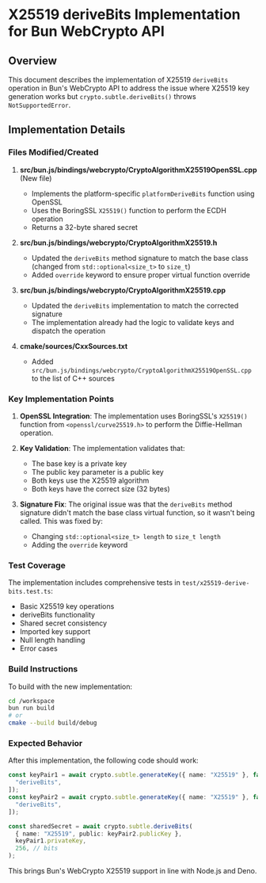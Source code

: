 # X25519 deriveBits Implementation for Bun WebCrypto API

## Overview

This document describes the implementation of X25519 `deriveBits` operation in Bun's WebCrypto API to address the issue where X25519 key generation works but `crypto.subtle.deriveBits()` throws `NotSupportedError`.

## Implementation Details

### Files Modified/Created

1. **src/bun.js/bindings/webcrypto/CryptoAlgorithmX25519OpenSSL.cpp** (New file)

   - Implements the platform-specific `platformDeriveBits` function using OpenSSL
   - Uses the BoringSSL `X25519()` function to perform the ECDH operation
   - Returns a 32-byte shared secret

2. **src/bun.js/bindings/webcrypto/CryptoAlgorithmX25519.h**

   - Updated the `deriveBits` method signature to match the base class (changed from `std::optional<size_t>` to `size_t`)
   - Added `override` keyword to ensure proper virtual function override

3. **src/bun.js/bindings/webcrypto/CryptoAlgorithmX25519.cpp**

   - Updated the `deriveBits` implementation to match the corrected signature
   - The implementation already had the logic to validate keys and dispatch the operation

4. **cmake/sources/CxxSources.txt**
   - Added `src/bun.js/bindings/webcrypto/CryptoAlgorithmX25519OpenSSL.cpp` to the list of C++ sources

### Key Implementation Points

1. **OpenSSL Integration**: The implementation uses BoringSSL's `X25519()` function from `<openssl/curve25519.h>` to perform the Diffie-Hellman operation.

2. **Key Validation**: The implementation validates that:

   - The base key is a private key
   - The public key parameter is a public key
   - Both keys use the X25519 algorithm
   - Both keys have the correct size (32 bytes)

3. **Signature Fix**: The original issue was that the `deriveBits` method signature didn't match the base class virtual function, so it wasn't being called. This was fixed by:
   - Changing `std::optional<size_t> length` to `size_t length`
   - Adding the `override` keyword

### Test Coverage

The implementation includes comprehensive tests in `test/x25519-derive-bits.test.ts`:

- Basic X25519 key operations
- deriveBits functionality
- Shared secret consistency
- Imported key support
- Null length handling
- Error cases

### Build Instructions

To build with the new implementation:

```bash
cd /workspace
bun run build
# or
cmake --build build/debug
```

### Expected Behavior

After this implementation, the following code should work:

```typescript
const keyPair1 = await crypto.subtle.generateKey({ name: "X25519" }, false, [
  "deriveBits",
]);
const keyPair2 = await crypto.subtle.generateKey({ name: "X25519" }, false, [
  "deriveBits",
]);

const sharedSecret = await crypto.subtle.deriveBits(
  { name: "X25519", public: keyPair2.publicKey },
  keyPair1.privateKey,
  256, // bits
);
```

This brings Bun's WebCrypto X25519 support in line with Node.js and Deno.
